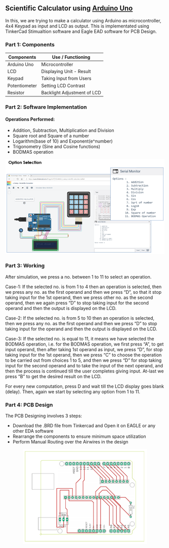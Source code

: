 ## Scientific Calculator using [Arduino Uno](https://www.arduino.cc/)

In this, we are trying to make a calculator using Arduino as microcontroller, 4x4 Keypad as input and LCD as output. This is implementated using TinkerCad Stimualtion software and Eagle EAD software for PCB Design.

### Part 1: Components

|         Components          |                  Use / Functioning                          |
|-----------------------------|-------------------------------------------------------------|
| Arduino Uno                 | Microcontroller                                             |
| LCD                         | Displaying Unit - Result                                    |
| Keypad                      | Taking Input from Users                                     |
| Potentiometer               | Setting LCD Contrast                                        |
| Resistor                    | Backlight Adjustment of LCD                                 |

### Part 2: Software Implementation

#### Operations Performed:
  - Addition, Subtraction, Multiplication and Division
  - Square root and Square of a number
  - Logarithm(base of 10) and Exponent(e^number)
  - Trigonometry (Sine and Cosine functions)
  - BODMAS operation

<div align='center'>
<img src = 'examples/diagram.PNG' height="300px">
</div>

### Part 3: Working

After simulation, we press a no. between 1 to 11 to select an operation.

Case-1: If the selected no. is from 1 to 4 then an operation is selected, then we press any no. as the first operand and then we press “D”, so that it stop taking input for the 1st operand, then we press other no. as the second operand, then we again press “D” to stop taking input for the second operand and then the output is displayed on the LCD.

Case-2: If the selected no. is from 5 to 10 then an operation is selected, then we press any no. as the first operand and then we press “D” to stop taking input for the operand and then the output is displayed on the LCD.

Case-3: If the selected no. is equal to 11, it means we have selected the BODMAS operation, i.e. for the BODMAS operation, we first press “A”, to get input operand, then after taking 1st operand as input, we press “D”, for stop taking input for the 1st operand, then we press “C” to choose the operation to be carried out from choices 1 to 5, and then we press “D” for stop taking input for the second operand and to take the input of the next operand, and then the process is continued till the user completes giving input. At-last we press “B” to get the desired result on the LCD.

For every new computation, press D and wait till the LCD display goes blank (delay). Then, again we start by selecting any option from 1 to 11.

### Part 4: PCB Design

The PCB Designing involves 3 steps:
- Download the .BRD file from Tinkercad and Open it on EAGLE or any other EDA software
- Rearrange the components to ensure minimum space utilization
- Perform Manual Routing over the Airwires in the design

<div align='center'>
<img src = 'examples/pcb_design.PNG' height="300px">
</div>
